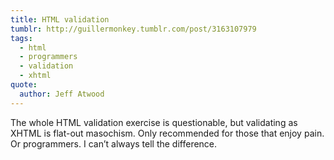 ```yaml
---
title: HTML validation
tumblr: http://guillermonkey.tumblr.com/post/3163107979
tags:
  - html
  - programmers
  - validation
  - xhtml
quote:
  author: Jeff Atwood
---
```


The whole HTML validation exercise is questionable, but validating as XHTML is flat-out masochism. Only recommended for those that enjoy pain. Or programmers. I can’t always tell the difference.
